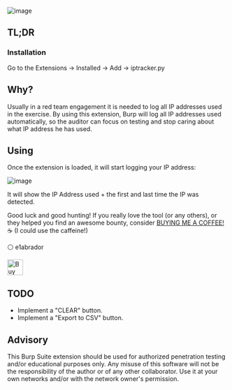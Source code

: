 ![image](https://github.com/e1abrador/Burp-IP-Logger/assets/74373745/0850a68e-a3e3-450b-baca-3946ca3c87ec)

## TL;DR

### Installation

Go to the Extensions -> Installed -> Add -> iptracker.py

## Why?

Usually in a red team engagement it is needed to log all IP addresses used in the exercise. By using this extension, Burp will log all IP addresses used automatically, so the auditor can focus on testing and stop caring about what IP address he has used.

## Using

Once the extension is loaded, it will start logging your IP address:

![image](https://github.com/e1abrador/Burp-IP-Logger/assets/74373745/592eb967-d84c-4195-9b93-3f0f0adf5f8e)

It will show the IP Address used + the first and last time the IP was detected. 

Good luck and good hunting!
If you really love the tool (or any others), or they helped you find an awesome bounty, consider [BUYING ME A COFFEE!](https://www.buymeacoffee.com/e1abrador) ☕ (I could use the caffeine!)

⚪ e1abrador

<a href='https://www.buymeacoffee.com/e1abrador' target='_blank'><img height='36' style='border:0px;height:36px;' src='https://storage.ko-fi.com/cdn/kofi2.png?v=3' border='0' alt='Buy Me a Coffee at ko-fi.com' /></a>

## TODO

- Implement a "CLEAR" button.
- Implement a "Export to CSV" button.

## Advisory

This Burp Suite extension should be used for authorized penetration testing and/or educational purposes only. Any misuse of this software will not be the responsibility of the author or of any other collaborator. Use it at your own networks and/or with the network owner's permission.
